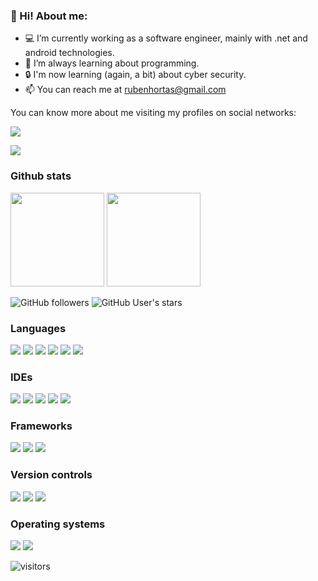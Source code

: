 ### 👋 Hi! About me:

- 💻 I’m currently working as a software engineer, mainly with .net and android technologies.
- 🌱 I’m always learning about programming. 
- 🔒 I'm now learning (again, a bit) about cyber security.
- 📫 You can reach me at rubenhortas@gmail.com

You can know more about me visiting my profiles on social networks:

[<img src="https://img.shields.io/badge/linkedin-rubenhortas-informational?&logo=linkedin&logoColor=white&color=%230A66C2">](https://www.linkedin.com/in/rubenhortas)

[<img src="https://img.shields.io/badge/google dev-rubenhortas-informational?&logo=google&logoColor=white&color=%234285F4">](https://developers.google.com/profile/u/rubenhortas)

### Github stats
<img height="150px" src="https://github-readme-stats.vercel.app/api?username=rubenhortas&count_private=true&show_icons=true&theme=dark"> <img height="150px" src="https://github-readme-stats.vercel.app/api/top-langs/?username=rubenhortas&layout=compact&theme=dark">

![GitHub followers](https://img.shields.io/github/followers/rubenhortas?style=social) ![GitHub User's stars](https://img.shields.io/github/stars/rubenhortas?style=social)

### Languages
![](https://img.shields.io/badge/Language-VB.NET-informational?&logo=.net&logoColor=white&color=%23512BD4)
![](https://img.shields.io/badge/Language-C%23-informational?&logo=csharp&logoColor=white&color=%23239120)
![](https://img.shields.io/badge/Language-Java-informational?&logo=java&logoColor=white&color=%23007396)
![](https://img.shields.io/badge/Language-Python-informational?&logo=pythonc&logoColor=white&color=%233776AB)
![](https://img.shields.io/badge/Language-C-informational?&logo=c&logoColor=white&color=%23A8B9CC)
![](https://img.shields.io/badge/Language-GNU/Bash-informational?&logo=gnubash&logoColor=white&color=%234EAA25)

### IDEs
![](https://img.shields.io/badge/IDE-Visual%20Studio-informational?&logo=visualstudio&logoColor=white&color=%235C2D91)
![](https://img.shields.io/badge/IDE-Android%20Studio-informational?&logo=androidstudio&logoColor=white&color=%233DDC84)
![](https://img.shields.io/badge/IDE-Pycharm-informational?&logo=pycharm&logoColor=white&color=%23000000)
![](https://img.shields.io/badge/IDE-IntelliJ%20IDEA-informational?&logo=intellijidea&logoColor=white&color=%23000000)
![](https://img.shields.io/badge/IDE-Visual%20Studio%20Code-informational?&logo=visualstudiocode&logoColor=white&color=%23007ACC)

### Frameworks
![](https://img.shields.io/badge/Framework-.NET-informational?&logo=.net&logoColor=white&color=%23512BD4)
![](https://img.shields.io/badge/Framework-Android-informational?&logo=android&logoColor=white&color=%233DDC84)
![](https://img.shields.io/badge/Framework-Xamarin-informational?&logo=xamarin&logoColor=white&color=%233498DB)

### Version controls
![](https://img.shields.io/badge/Version%20Control-Git-informational?&logo=git&logoColor=white&color=%23F05032)
![](https://img.shields.io/badge/Version%20Control-Github-informational?&logo=github&logoColor=white&color=%23181717)
![](https://img.shields.io/badge/Version%20Control-TFS-informational?&logo=.net&logoColor=white&color=%23512BD4)

### Operating systems
![](https://img.shields.io/badge/Operating%20System-Debian%20GNU%2FLinux-informational?&logo=debian&logoColor=white&color=%23A81D33)
![](https://img.shields.io/badge/Operating%20System-Windows-informational?&logo=windows&logoColor=white&color=%230078D6)

![visitors](https://visitor-badge.laobi.icu/badge?page_id=rubenhortas)
